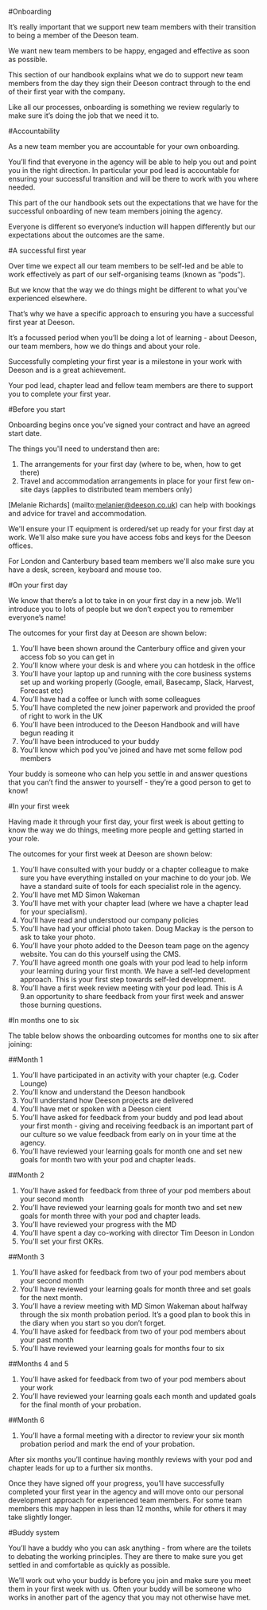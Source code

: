 #Onboarding

It’s really important that we support new team members with their transition to being a member of the Deeson team. 

We want new team members to be happy, engaged and effective as soon as possible.

This section of our handbook explains what we do to support new team members from the day they sign their Deeson contract through to the end of their first year with the company. 

Like all our processes, onboarding is something we review regularly to make sure it’s doing the job that we need it to. 

#Accountability

As a new team member you are accountable for your own onboarding. 

You’ll find that everyone in the agency will be able to help you out and point you in the right direction. In particular your pod lead is accountable for ensuring your successful transition and will be there to work with you where needed.

This part of the our handbook sets out the expectations that we have for the successful onboarding of new team members joining the agency. 

Everyone is different so everyone’s induction will happen differently but our expectations about the outcomes are the same. 

#A successful first year

Over time we expect all our team members to be self-led and be able to work effectively as part of our self-organising teams (known as “pods”). 

But we know that the way we do things might be different to what you’ve experienced elsewhere. 

That’s why we have a specific approach to ensuring you have a successful first year at Deeson. 

It’s a focussed period when you’ll be doing a lot of learning - about Deeson, our team members, how we do things and about your role.

Successfully completing your first year is a milestone in your work with Deeson and is a great achievement. 

Your pod lead, chapter lead and fellow team members are there to support you to complete your first year.

#Before you start

Onboarding begins once you’ve signed your contract and have an agreed start date. 

The things you'll need to understand then are:

1. The arrangements for your first day (where to be, when, how to get there)
2. Travel and accommodation arrangements in place for your first few on-site days (applies to distributed team members only)

[Melanie Richards] (mailto:melanier@deeson.co.uk) can help with bookings and advice for travel and accommodation.

We'll ensure your IT equipment is ordered/set up ready for your first day at work. We'll also make sure you have access fobs and keys for the Deeson offices.

For London and Canterbury based team members we'll also make sure you have a desk, screen, keyboard and mouse too.

#On your first day

We know that there’s a lot to take in on your first day in a new job. We’ll introduce you to lots of people but we don’t expect you to remember everyone’s name! 

The outcomes for your first day at Deeson are shown below:

1. You’ll have been shown around the Canterbury office and given your access fob so you can get in
2. You’ll know where your desk is and where you can hotdesk in the office
3. You’ll have your laptop up and running with the core business systems set up and working properly (Google, email, Basecamp, Slack, Harvest, Forecast etc)
4. You’ll have had a coffee or lunch with some colleagues
5. You’ll have completed the new joiner paperwork and provided the proof of right to work in the UK 
6. You’ll have been introduced to the Deeson Handbook and will have begun reading it
7. You’ll have been introduced to your buddy
8. You'll know which pod you've joined and have met some fellow pod members

Your buddy is someone who can help you settle in and answer questions that you can’t find the answer to yourself - they’re a good person to get to know!

#In your first week

Having made it through your first day, your first week is about getting to know the way we do things, meeting more people and getting started in your role.

The outcomes for your first week at Deeson are shown below:

1. You’ll have consulted with your buddy or a chapter colleague to make sure you have everything installed on your machine to do your job. We have a standard suite of tools for each specialist role in the agency.
2. You’ll have met MD Simon Wakeman
3. You’ll have met with your chapter lead (where we have a chapter lead for your specialism).
4. You’ll have read and understood our company policies
5. You’ll have had your official photo taken. Doug Mackay is the person to ask to take your photo.
6. You’ll have your photo added to the Deeson team page on the agency website. You can do this yourself using the CMS.
7. You’ll have agreed month one goals with your pod lead to help inform your learning during your first month. We have a self-led development approach. This is your first step towards self-led development.
8. You’ll have a first week review meeting with your pod lead. This is A
9.an opportunity to share feedback from your first week and answer those burning questions.

#In months one to six

The table below shows the onboarding outcomes for months one to six after joining:

##Month 1

1. You’ll have participated in an activity with your chapter (e.g. Coder Lounge)
2. You’ll know and understand the Deeson handbook
3. You’ll understand how Deeson projects are delivered 
4. You’ll have met or spoken with a Deeson cient
5. You’ll have asked for feedback from your buddy and pod lead about your first month - giving and receiving feedback is an important part of our culture so we value feedback from early on in your time at the agency.
6. You’ll have reviewed your learning goals for month one and set new goals for month two with your pod and chapter leads.

##Month 2

1. You’ll have asked for feedback from three of your pod members about your second month
2. You’ll have reviewed your learning goals for month two and set new goals for month three with your pod and chapter leads.
3. You’ll have reviewed your progress with the MD
4. You’ll have spent a day co-working with director Tim Deeson in London
5. You'll set your first OKRs.

##Month 3

1. You’ll have asked for feedback from two of your pod members about your second month
2. You’ll have reviewed your learning goals for month three and set goals for the next month.
3. You’ll have a review meeting with MD Simon Wakeman about halfway through the six month probation period. It’s a good plan to book this in the diary when you start so you don’t forget.
4. You’ll have asked for feedback from two of your pod members about your past month
5. You’ll have reviewed your learning goals for months four to six

##Months 4 and 5

1. You’ll have asked for feedback from two of your pod members about your work
2. You’ll have reviewed your learning goals each month and updated goals for the final month of your probation.

##Month 6

1. You’ll have a formal meeting with a director to review your six month probation period and mark the end of your probation.

After six months you’ll continue having monthly reviews with your pod and chapter leads for up to a further six months. 

Once they have signed off your progress, you’ll have successfully completed your first year in the agency and will move onto our personal development approach for experienced team members. For some team members this may happen in less than 12 months, while for others it may take slightly longer.

#Buddy system

You’ll have a buddy who you can ask anything - from where are the toilets to debating the working principles. They are there to make sure you get settled in and comfortable as quickly as possible.

We’ll work out who your buddy is before you join and make sure you meet them in your first week with us. Often your buddy will be someone who works in another part of the agency that you may not otherwise have met.






